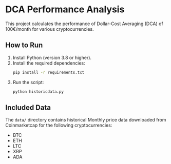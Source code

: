 # DCA Performance Analysis

This project calculates the performance of Dollar-Cost Averaging (DCA) of 100€/month for various cryptocurrencies.

## How to Run

1. Install Python (version 3.8 or higher).
2. Install the required dependencies:
   ```bash
   pip install -r requirements.txt
   ```
3. Run the script:
   ```bash
   python historicdata.py
   ```

## Included Data

The `data/` directory contains historical Monthly price data downloaded from Coinmarketcap for the following cryptocurrencies:
- BTC
- ETH
- LTC
- XRP
- ADA